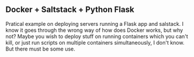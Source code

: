 ## Docker + Saltstack + Python Flask
Pratical example on deploying servers running a Flask app and salstack. I know it goes through the wrong way of how does Docker works, but why not?
Maybe you wish to deploy stuff on running containers which you can't kill, or just run scripts on multiple containers simultaneously, I don't know. But there must be some use.
